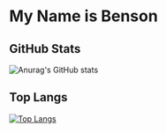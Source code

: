 # My Name is Benson

## GitHub Stats
![Anurag's GitHub stats](https://readmestats.999857.xyz/api?username=ioveasdkre&show_icons=true&theme=blue-green)
## Top Langs
[![Top Langs](https://readmestats.999857.xyz/api/top-langs/?username=ioveasdkre&theme=blue-green)](https://github.com/anuraghazra/github-readme-stats)
